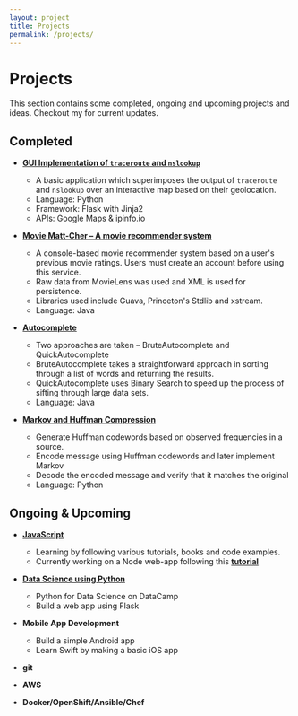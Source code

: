 ```yaml
---
layout: project
title: Projects
permalink: /projects/
---
```

# Projects

This section contains some completed, ongoing and upcoming projects and ideas. Checkout my
<a href="https://github.com/{{ site.github_username }}">
  <i class="fa fa-github"></i>
</a>
for current updates.

## Completed

* [**GUI Implementation of `traceroute` and `nslookup`**](https://github.com/mathana96/traceroute-and-nslookup-app)
  * A basic application which superimposes the output of `traceroute` and `nslookup` over an interactive map based on their geolocation.
  * Language: Python
  * Framework: Flask with Jinja2
  * APIs: Google Maps & ipinfo.io

* [**Movie Matt-Cher – A movie recommender system**](https://github.com/mathana96/movie-recommender)
  * A console-based movie recommender system based on a user's previous movie ratings. Users must create an account before using this service.
  * Raw data from MovieLens was used and XML is used for persistence.
  * Libraries used include Guava, Princeton's Stdlib and xstream.
  * Language: Java

* [**Autocomplete**](https://github.com/mathana96/autocomplete)
  * Two approaches are taken – BruteAutocomplete and QuickAutocomplete
  * BruteAutocomplete takes a straightforward approach in sorting through a list of words and returning the results.
  * QuickAutocomplete uses Binary Search to speed up the process of sifting through large data sets.
  * Language: Java

* [**Markov and Huffman Compression**](https://github.com/mathana96/markov-and-huffman)
  * Generate Huffman codewords based on observed frequencies in a source.
  * Encode message using Huffman codewords and later implement Markov
  * Decode the encoded message and verify that it matches the original
  * Language: Python


## Ongoing & Upcoming

* [**JavaScript**](https://github.com/mathana96/javascript)
  * Learning by following various tutorials, books and code examples.
  * Currently working on a Node web-app following this [**tutorial**](https://wit-ictskills-2016.github.io/enterprise-web-dev/)

* [**Data Science using Python**](https://github.com/mathana96/python)
  * Python for Data Science on DataCamp
  * Build a web app using Flask

* **Mobile App Development**
  * Build a simple Android app
  * Learn Swift by making a basic iOS app
* **git**
* **AWS**
* **Docker/OpenShift/Ansible/Chef**
